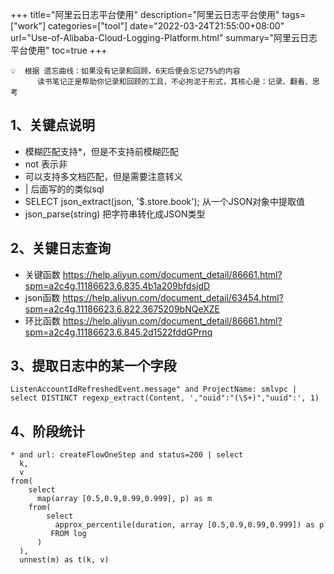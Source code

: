 +++
title="阿里云日志平台使用"
description="阿里云日志平台使用"
tags=["work"]
categories=["tool"]
date="2022-03-24T21:55:00+08:00" 
url="Use-of-Alibaba-Cloud-Logging-Platform.html"
summary="阿里云日志平台使用"
toc=true
+++


```
💡  根据 遗忘曲线：如果没有记录和回顾，6天后便会忘记75%的内容
      读书笔记正是帮助你记录和回顾的工具，不必拘泥于形式，其核心是：记录、翻看、思考
```

## 1、关键点说明

- 模糊匹配支持*，但是不支持前模糊匹配
- not 表示非
- 可以支持多文档匹配，但是需要注意转义
- | 后面写的的类似sql
- SELECT json_extract(json, '$.store.book');  从一个JSON对象中提取值
- json_parse(string)  把字符串转化成JSON类型



## 2、关键日志查询

- 关键函数 https://help.aliyun.com/document_detail/86661.html?spm=a2c4g.11186623.6.835.4b1a209bfdsjdD
- json函数 https://help.aliyun.com/document_detail/63454.html?spm=a2c4g.11186623.6.822.3675209bNQeXZE
- 环比函数 https://help.aliyun.com/document_detail/86661.html?spm=a2c4g.11186623.6.845.2d1522fddGPrnq






## 3、提取日志中的某一个字段

```
ListenAccountIdRefreshedEvent.message" and ProjectName: smlvpc | select DISTINCT regexp_extract(Content, ',"ouid":"(\S+)","uuid":', 1)
```





## 4、阶段统计

```plain
* and url: createFlowOneStep and status=200 | select
  k,
  v
from(
    select
      map(array [0.5,0.9,0.99,0.999], p) as m
    from(
        select
          approx_percentile(duration, array [0.5,0.9,0.99,0.999]) as p
         FROM log
      )
  ),
  unnest(m) as t(k, v)
```
